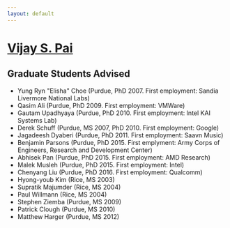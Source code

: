 ```yaml
---
layout: default
---
```


# [Vijay S. Pai](index.md)
## Graduate Students Advised

* Yung Ryn "Elisha" Choe (Purdue, PhD 2007. First employment: Sandia Livermore National Labs)
* Qasim Ali (Purdue, PhD 2009. First employment: VMWare)
* Gautam Upadhyaya (Purdue, PhD 2010. First employment: Intel KAI Systems Lab)
* Derek Schuff (Purdue, MS 2007, PhD 2010. First employment: Google)
* Jagadeesh Dyaberi (Purdue, PhD 2011. First employment: Saavn Music)
* Benjamin Parsons (Purdue, PhD 2015. First emplyment: Army Corps of Engineers, Research and Development Center)
* Abhisek Pan (Purdue, PhD 2015. First employment: AMD Research)
* Malek Musleh (Purdue, PhD 2015. First employment: Intel)
* Chenyang Liu (Purdue, PhD 2016. First employment: Qualcomm)
* Hyong-youb Kim (Rice, MS 2003)
* Supratik Majumder (Rice, MS 2004)
* Paul Willmann (Rice, MS 2004)
* Stephen Ziemba (Purdue, MS 2009)
* Patrick Clough (Purdue, MS 2010)
* Matthew Harger (Purdue, MS 2012)
